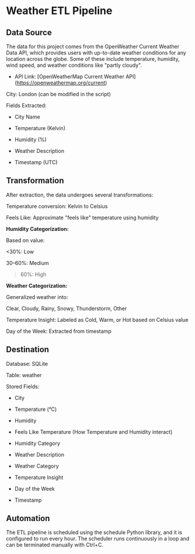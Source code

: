 # Weather ETL Pipeline

## Data Source

The data for this project comes from the OpenWeather Current Weather Data API, which provides users with up-to-date weather conditions for any location across the globe. Some of these include temperature, humidity, wind speed, and weather conditions like "partly cloudy". 

- API Link: [OpenWeatherMap Current Weather API] (https://openweathermap.org/current)

City: London (can be modified in the script)

Fields Extracted:

- City Name

- Temperature (Kelvin)

- Humidity (%)

- Weather Description

- Timestamp (UTC)

## Transformation

After extraction, the data undergoes several transformations:

Temperature conversion: Kelvin to Celsius

Feels Like: Approximate "feels like" temperature using humidity

**Humidity Categorization:**

Based on value:

<30%: Low

30–60%: Medium

>60%: High

**Weather Categorization:** 

Generalized weather into:

Clear, Cloudy, Rainy, Snowy, Thunderstorm, Other

Temperature Insight: Labeled as Cold, Warm, or Hot based on Celsius value

Day of the Week: Extracted from timestamp

## Destination

Database: SQLite

Table: weather

Stored Fields:

- City

- Temperature (°C)

- Humidity

- Feels Like Temperature (How Temperature and Humidity interact)

- Humidity Category

- Weather Description

- Weather Category

- Temperature Insight

- Day of the Week

- Timestamp

## Automation

The ETL pipeline is scheduled using the schedule Python library, and it is configured to run every hour. The scheduler runs continuously in a loop and can be terminated manually with Ctrl+C.
